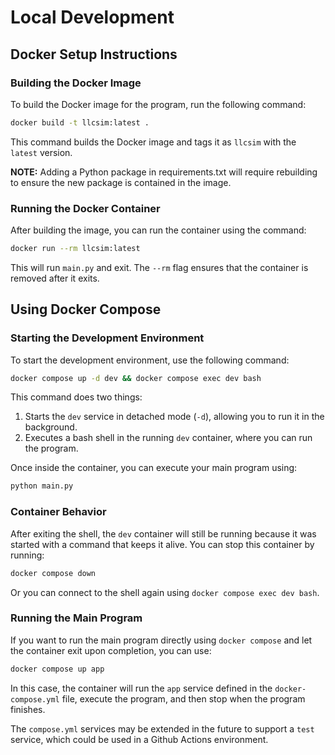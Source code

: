 # Local Development

## Docker Setup Instructions

### Building the Docker Image

To build the Docker image for the program, run the following command:

```bash
docker build -t llcsim:latest .
```

This command builds the Docker image and tags it as `llcsim` with the `latest` version.

**NOTE:** Adding a Python package in requirements.txt will require rebuilding to ensure the new package is contained in the image.

### Running the Docker Container

After building the image, you can run the container using the command:

```bash
docker run --rm llcsim:latest
```

This will run `main.py` and exit. The `--rm` flag ensures that the container is removed after it exits.

## Using Docker Compose

### Starting the Development Environment

To start the development environment, use the following command:
```bash
docker compose up -d dev && docker compose exec dev bash
```

This command does two things:

1. Starts the `dev` service in detached mode (`-d`), allowing you to run it in the background.
1. Executes a bash shell in the running `dev` container, where you can run the program.

Once inside the container, you can execute your main program using:
```bash
python main.py
```

### Container Behavior
After exiting the shell, the `dev` container will still be running because it was started with a command that keeps it alive. You can stop this container by running:
```bash
docker compose down
```
Or you can connect to the shell again using `docker compose exec dev bash`.

### Running the Main Program
If you want to run the main program directly using `docker compose` and let the container exit upon completion, you can use:
```bash
docker compose up app
```
In this case, the container will run the `app` service defined in the `docker-compose.yml` file, execute the program, and then stop when the program finishes.

The `compose.yml` services may be extended in the future to support a `test` service, which could be used in a Github Actions environment.
